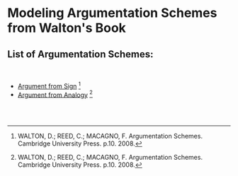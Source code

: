 # Modeling Argumentation Schemes from Walton's Book

## List of Argumentation Schemes: 

 <br/>
 
 - [Argument from Sign](https://github.com/cadu08/Modeling_AS_Jason/blob/main/ASfromS.md) [^1]
 - [Argument from Analogy](https://github.com/cadu08/Modeling_AS_Jason/blob/main/ASfromA.md) [^1]






<br/> <br/>

[^1]: WALTON, D.; REED, C.; MACAGNO, F. Argumentation Schemes. Cambridge University Press. p.10. 2008. 
